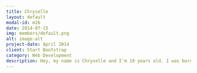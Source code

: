 ```yaml
---
title: Chryselle
layout: default
modal-id: m26
date: 2014-07-15
img: members/default.png
alt: image-alt
project-date: April 2014
client: Start Bootstrap
category: Web Development
description: Hey, my name is Chryselle and I'm 19 years old. I was born and brought up in Goa and I'm currently doing my second year BSc. In my free I love to listen to music, play video games and exploring and learn interesting new ideas. I hvae joined the Carmel youth so I could helpl sperad thappiness to everyone. Joining the youth has brought me closer to God and helped me develop a deeper love for Him. What I like most about the youth is the unity and positivity that everboody has. As a youth member, I would like to help the other youth turn towards God and believe in Him.
---
```

